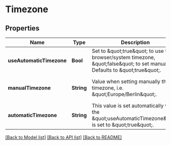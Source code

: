 # Timezone


## Properties
Name | Type | Description | Notes
------------ | ------------- | ------------- | -------------
**useAutomaticTimezone** | **Bool** | Set to \&quot;true\&quot; to use the browser/system timezone, \&quot;false\&quot; to set manually. Defaults to \&quot;true\&quot;. | [optional] [default to nothing]
**manualTimezone** | **String** | Value when setting manually the timezone, i.e. \&quot;Europe/Berlin\&quot;. | [optional] [default to nothing]
**automaticTimezone** | **String** | This value is set automatically when the \&quot;useAutomaticTimezone\&quot; is set to \&quot;true\&quot;. | [optional] [default to nothing]


[[Back to Model list]](../README.md#models) [[Back to API list]](../README.md#api-endpoints) [[Back to README]](../README.md)


